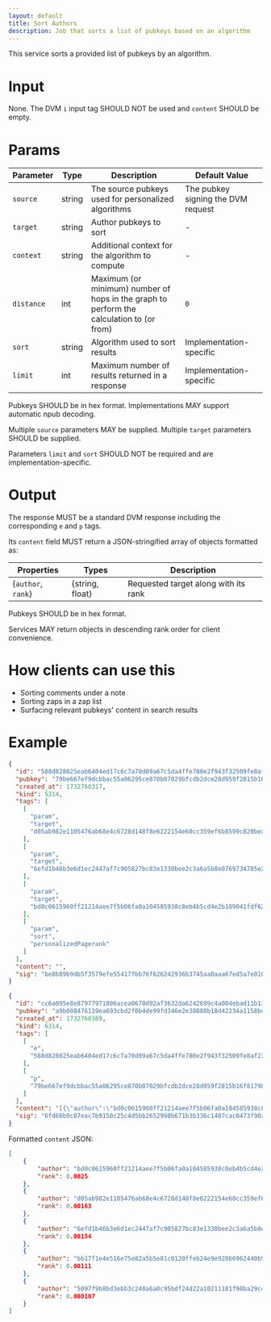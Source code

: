 ```yaml
---
layout: default
title: Sort Authors
description: Job that sorts a list of pubkeys based on an algorithm
---
```


This service sorts a provided list of pubkeys by an algorithm.

# Input

None. The DVM `i` input tag SHOULD NOT be used and `content` SHOULD be empty.

# Params

| Parameter | Type | Description | Default Value |
|-----|-----|-----|-----|
| `source` | string | The source pubkeys used for personalized algorithms | The pubkey signing the DVM request |
| `target` | string | Author pubkeys to sort | - |
| `context` | string | Additional context for the algorithm to compute | - |
| `distance` | int | Maximum (or minimum) number of hops in the graph to perform the calculation to (or from) | `0` |
| `sort` | string | Algorithm used to sort results | Implementation-specific |
| `limit` | int | Maximum number of results returned in a response | Implementation-specific |

Pubkeys SHOULD be in hex format. Implementations MAY support automatic npub decoding.

Multiple `source` parameters MAY be supplied. Multiple `target` parameters SHOULD be supplied.

Parameters `limit` and `sort` SHOULD NOT be required and are implementation-specific.

# Output

The response MUST be a standard DVM response including the corresponding `e` and `p` tags. 

Its `content` field MUST return a JSON-stringified array of objects formatted as:

| Properties | Types | Description |
|-----|-----|-----|
| {`author`, `rank`} | {string, float} | Requested target along with its rank |

Pubkeys SHOULD be in hex format.

Services MAY return objects in descending rank order for client convenience.

# How clients can use this

 - Sorting comments under a note
 - Sorting zaps in a zap list
 - Surfacing relevant pubkeys' content in search results

# Example

```json
{
  "id": "588d828025eab6404ed17c6c7a70d09a67c5da4ffe780e2f943f32509fe8af23",
  "pubkey": "79be667ef9dcbbac55a06295ce870b07029bfcdb2dce28d959f2815b16f81798",
  "created_at": 1732760317,
  "kind": 5314,
  "tags": [
    [
      "param",
      "target",
      "d05ab982e1105476ab68e4c6728d148f8e6222154e60cc359ef6b8599c820bea",
    ],
    [
      "param",
      "target",
      "6efd1b46b3e6d1ec2447af7c905827bc83e1330bee2c3a6a5b8e0769734785e2",
    ],
    [
      "param",
      "target",
      "bd0c0615960ff21214aee7f5b06fa0a104585938c8eb4b5cd4e2b109041fdf62",
    ],
    [
      "param",
      "sort",
      "personalizedPagerank"
    ]
  ],
  "content": "",
  "sig": "be8b89b9db5f3579efe55417fbb76f626242936b3745aa0aaa67ed5a7e0107c7caa9a96bd1e78521528b642f240d972dcec88d6655992a80980a9acfd0c9ce72"
}
```

```json
{
  "id": "cc6a095e8e87977971806acea0670d92af3632da6242699c4a004ebad11b1347",
  "pubkey": "a9b008476119ea693cbd2f0b4de99fd346e2e30880b18d42234a1158bd323783",
  "created_at": 1732760389,
  "kind": 6314,
  "tags": [
    [
      "e",
      "588d828025eab6404ed17c6c7a70d09a67c5da4ffe780e2f943f32509fe8af23"
    ],
    [
      "p",
      "79be667ef9dcbbac55a06295ce870b07029bfcdb2dce28d959f2815b16f81798"
    ]
  ],
  "content": "[{\"author\":\"bd0c0615960ff21214aee7f5b06fa0a104585938c8eb4b5cd4e2b109041fdf62\",\"rank\":0.0025},{\"author\":\"d05ab982e1105476ab68e4c6728d148f8e6222154e60cc359ef6b8599c820bea\",\"rank\":0.00163},{\"author\":\"6efd1b46b3e6d1ec2447af7c905827bc83e1330bee2c3a6a5b8e0769734785e2\",\"rank\":0.00154},{\"author\":\"bb17f1e4e516e75e82a5b5e81c0120ffeb24e9e92866962440b9888ae82e42a1\",\"rank\":0.00111},{\"author\":\"5097f9b8bd3ebb3c240a6a0c95bdf24d22a10211181f90ba29c41c31c889ba0a\",\"rank\":0.000107}]",
  "sig": "6fd60b9c07eac7b9150c25c4d5bb2652998b671b3b336c1407cac0473f90a25bfae5636a4eb27bcf40d2ba6f0b5f25e3300d3fdbae295dc9f2fc5cf74b793c11"
}
```

Formatted `content` JSON:

```json
[
	{
		"author": "bd0c0615960ff21214aee7f5b06fa0a104585938c8eb4b5cd4e2b109041fdf62",
		"rank": 0.0025
	},
	{
		"author": "d05ab982e1105476ab68e4c6728d148f8e6222154e60cc359ef6b8599c820bea",
		"rank": 0.00163
	},
	{
		"author": "6efd1b46b3e6d1ec2447af7c905827bc83e1330bee2c3a6a5b8e0769734785e2",
		"rank": 0.00154
	},
	{
		"author": "bb17f1e4e516e75e82a5b5e81c0120ffeb24e9e92866962440b9888ae82e42a1",
		"rank": 0.00111
	},
	{
		"author": "5097f9b8bd3ebb3c240a6a0c95bdf24d22a10211181f90ba29c41c31c889ba0a",
		"rank": 0.000107
	}
]
```